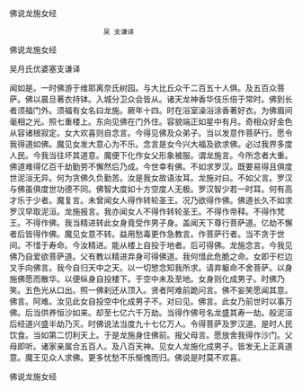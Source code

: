  佛说龙施女经  

                        　　吴 支谦译  

佛说龙施女经  

吴月氏优婆塞支谦译  

闻如是。一时佛游于维耶离奈氏树园。与大比丘众千二百五十人俱。及五百众菩萨。佛以晨旦著衣持钵。入城分卫众会皆从。诸天龙神香华伎乐倍于常时。佛到长者须福门外。须福有女名曰龙施。厥年十四。时在浴室澡浴涂香著好衣。为佛眉间毫相之光。照七重楼上。东向见佛在门外住。容貌端正如星中有月。奇相众好金色从容诸根寂定。女大欢喜则自念言。今得见佛及众弟子。当以发意作菩萨行。愿令我得道如佛。魔见女发大意心为不乐。念言是女今兴大福及欲求佛。必过我界多度人民。今我当往坏其道意。魔便下化作女父形象被服。谓龙施言。今所念者大重。佛道难得亿百千劫勤劳不懈然后乃成。今世幸有佛。不如求罗汉。既要易得且俱度世泥洹无异。何为贪佛久负勤苦。汝是我女故语汝耳。龙施对曰。不如父言。罗汉与佛虽俱度世功德不同。佛智大度如十方空度人无极。罗汉智少若一时耳。何有高才乐于少者。魔复言。未曾闻女人得作转轮圣王。况乃欲得作佛。佛道长久不如求罗汉早取泥洹。龙施报言。我亦闻女人不得作转轮圣王。不得作帝释。不得作梵王。不得作佛。我当精进转此女身竟受作男子身。盖闻天下尊行菩萨道。亿劫不懈者后皆得作佛。魔见女意不转。益用愁毒更作急教言。作菩萨行者。当不贪于世间。不惜于寿命。今汝精进。能从楼上自投于地者。后可得佛。龙施念言。今我见佛乃自爱欲菩萨道。父有教以精进弃身可得佛道。我何惜此危脆之命。女即于栏边叉手向佛言。我今自归天中之天。以一切慜念知我所求。请弃躯命不舍菩萨。以身施佛愿而散华。以便纵身自投楼下。于空中未及至地。女身则化成男子。时佛乃笑。五色光从口出。照一佛刹还从顶入。贤者阿难前跪问言。佛不妄笑愿闻其意。佛言。阿难。汝见此女自投空中化成男子不。对曰见。佛言。此女乃前世时以事万佛。后当供养恒沙如来。却至七亿六千万劫。当得作佛号名龙盛其寿一劫。般泥洹后经道兴盛半劫乃灭。时佛说法当度九十七亿万人。令得菩萨及罗汉道。是时人民饮食。当如第二忉利天上。于是龙施身住佛前。报父母言。愿放舍我得作沙门。父母即听。诸家亲属合五百人。及八百天神。见女人龙施化成男子。皆发无上正真道意。魔王见众人求佛。更多忧愁不乐惭愧而归。佛说是时莫不欢喜。  

佛说龙施女经  
